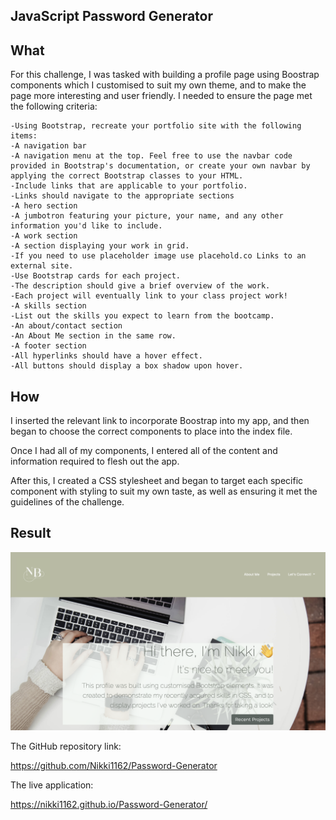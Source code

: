 ## JavaScript Password Generator

## **What**
For this challenge, I was tasked with building a profile page using Boostrap components which I customised to suit my own theme, and to make the page more interesting and user friendly. I needed to ensure the page met the following criteria:

    -Using Bootstrap, recreate your portfolio site with the following items:
    -A navigation bar
    -A navigation menu at the top. Feel free to use the navbar code provided in Bootstrap's documentation, or create your own navbar by applying the correct Bootstrap classes to your HTML.
    -Include links that are applicable to your portfolio.
    -Links should navigate to the appropriate sections
    -A hero section
    -A jumbotron featuring your picture, your name, and any other information you'd like to include.
    -A work section
    -A section displaying your work in grid.
    -If you need to use placeholder image use placehold.co Links to an external site.
    -Use Bootstrap cards for each project.
    -The description should give a brief overview of the work.
    -Each project will eventually link to your class project work!
    -A skills section
    -List out the skills you expect to learn from the bootcamp.
    -An about/contact section
    -An About Me section in the same row.
    -A footer section
    -All hyperlinks should have a hover effect.
    -All buttons should display a box shadow upon hover.

## **How**
I inserted the relevant link to incorporate Boostrap into my app, and then began to choose the correct components to place into the index file.

Once I had all of my components, I entered all of the content and information required to flesh out the app.

After this, I created a CSS stylesheet and began to target each specific component with styling to suit my own taste, as well as ensuring it met the guidelines of the challenge.

## **Result**

![This is what the live application looks like within the browser](./images/Bootstrap-Portfolio-Screenshot.png)

The GitHub repository link:

https://github.com/Nikki1162/Password-Generator

The live application:

https://nikki1162.github.io/Password-Generator/

